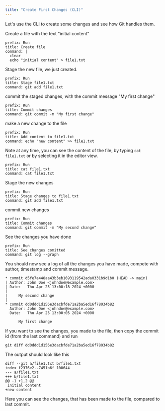 ```yaml
---
title: "Create First Changes (CLI)"
---
```


Let's use the CLI to create some changes and see how Git handles them.

Create a file with the text "initial content"
```terminal:execute
prefix: Run
title: Create file
command: |
  clear
  echo "initial content" > file1.txt
```

Stage the new file, we just created.
```terminal:execute
prefix: Run
title: Stage file1.txt
command: git add file1.txt
```

commit the staged changes, with the commit message "My first change"
```terminal:execute
prefix: Run
title: Commit changes
command: git commit -m "My first change"
```

make a new change to the file
```terminal:execute
prefix: Run
title: Add content to file1.txt
command: echo "new content" >> file1.txt
```

Note at any time, you can see the content of the file, by typing `cat file1.txt` or by selecting it in the editor view.
```terminal:execute
prefix: Run
title: cat file1.txt
command: cat file1.txt
```

Stage the new changes
```terminal:execute
prefix: Run
title: Stage changes to file1.txt
command: git add file1.txt
```

commit new changes
```terminal:execute
prefix: Run
title: Commit changes
command: git commit -m "My second change"
```

See the changes you have done
```terminal:execute
prefix: Run
title: See changes comitted
command: git log --graph
```

You should now see a log of all the changes you have made, compete with author, timestamp and commit message.
```
* commit d5fe7a448aa43b3eb1693119542ada0331b9d1b0 (HEAD -> main)
| Author: John Doe <johndoe@example.com>
| Date:   Thu Apr 25 13:00:18 2024 +0000
| 
|     My second change
| 
* commit dd0ddd1d156e3dacbfde71a2ba5ed16f78034b82
  Author: John Doe <johndoe@example.com>
  Date:   Thu Apr 25 13:00:05 2024 +0000
  
      My first change
```

If you want to see the changes, you made to the file, then copy the commit id (from the last command) and run
```
git diff dd0ddd1d156e3dacbfde71a2ba5ed16f78034b82
```
The output should look like this
```
diff --git a/file1.txt b/file1.txt
index f2376e2..7451b6f 100644
--- a/file1.txt
+++ b/file1.txt
@@ -1 +1,2 @@
 initial content
+new content
```


Here you can see the changes, that has been made to the file, compared to last commit.

